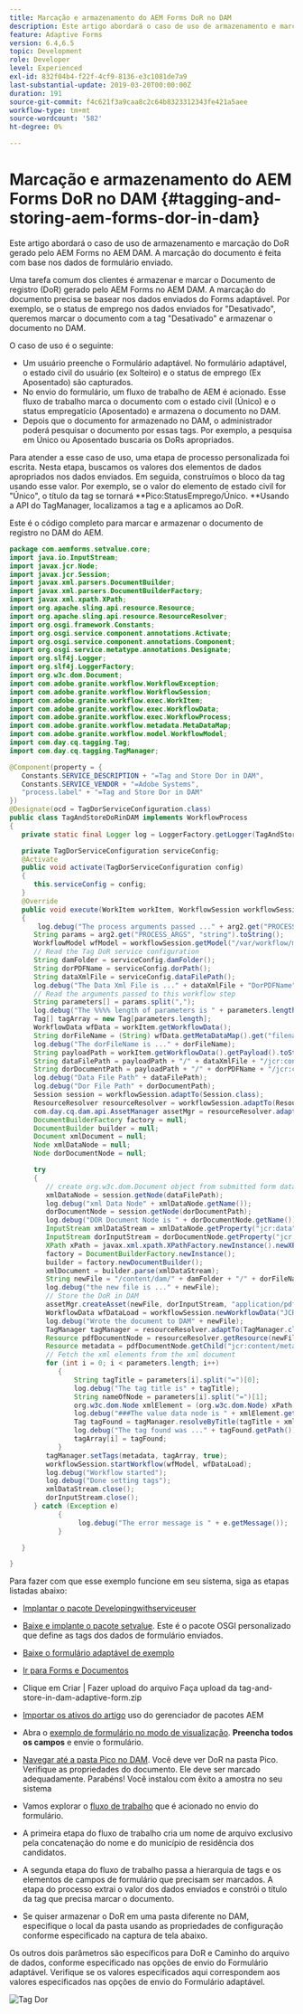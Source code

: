 ```yaml
---
title: Marcação e armazenamento do AEM Forms DoR no DAM
description: Este artigo abordará o caso de uso de armazenamento e marcação do DoR gerado pelo AEM Forms no AEM DAM. A marcação do documento é feita com base nos dados de formulário enviado.
feature: Adaptive Forms
version: 6.4,6.5
topic: Development
role: Developer
level: Experienced
exl-id: 832f04b4-f22f-4cf9-8136-e3c1081de7a9
last-substantial-update: 2019-03-20T00:00:00Z
duration: 191
source-git-commit: f4c621f3a9caa8c2c64b8323312343fe421a5aee
workflow-type: tm+mt
source-wordcount: '582'
ht-degree: 0%

---
```


# Marcação e armazenamento do AEM Forms DoR no DAM {#tagging-and-storing-aem-forms-dor-in-dam}

Este artigo abordará o caso de uso de armazenamento e marcação do DoR gerado pelo AEM Forms no AEM DAM. A marcação do documento é feita com base nos dados de formulário enviado.

Uma tarefa comum dos clientes é armazenar e marcar o Documento de registro (DoR) gerado pelo AEM Forms no AEM DAM. A marcação do documento precisa se basear nos dados enviados do Forms adaptável. Por exemplo, se o status de emprego nos dados enviados for &quot;Desativado&quot;, queremos marcar o documento com a tag &quot;Desativado&quot; e armazenar o documento no DAM.

O caso de uso é o seguinte:

* Um usuário preenche o Formulário adaptável. No formulário adaptável, o estado civil do usuário (ex Solteiro) e o status de emprego (Ex Aposentado) são capturados.
* No envio do formulário, um fluxo de trabalho de AEM é acionado. Esse fluxo de trabalho marca o documento com o estado civil (Único) e o status empregatício (Aposentado) e armazena o documento no DAM.
* Depois que o documento for armazenado no DAM, o administrador poderá pesquisar o documento por essas tags. Por exemplo, a pesquisa em Único ou Aposentado buscaria os DoRs apropriados.

Para atender a esse caso de uso, uma etapa de processo personalizada foi escrita. Nesta etapa, buscamos os valores dos elementos de dados apropriados nos dados enviados. Em seguida, construímos o bloco da tag usando esse valor. Por exemplo, se o valor do elemento de estado civil for &quot;Único&quot;, o título da tag se tornará **Pico:StatusEmprego/Único. **Usando a API do TagManager, localizamos a tag e a aplicamos ao DoR.

Este é o código completo para marcar e armazenar o documento de registro no DAM do AEM.

```java
package com.aemforms.setvalue.core;
import java.io.InputStream;
import javax.jcr.Node;
import javax.jcr.Session;
import javax.xml.parsers.DocumentBuilder;
import javax.xml.parsers.DocumentBuilderFactory;
import javax.xml.xpath.XPath;
import org.apache.sling.api.resource.Resource;
import org.apache.sling.api.resource.ResourceResolver;
import org.osgi.framework.Constants;
import org.osgi.service.component.annotations.Activate;
import org.osgi.service.component.annotations.Component;
import org.osgi.service.metatype.annotations.Designate;
import org.slf4j.Logger;
import org.slf4j.LoggerFactory;
import org.w3c.dom.Document;
import com.adobe.granite.workflow.WorkflowException;
import com.adobe.granite.workflow.WorkflowSession;
import com.adobe.granite.workflow.exec.WorkItem;
import com.adobe.granite.workflow.exec.WorkflowData;
import com.adobe.granite.workflow.exec.WorkflowProcess;
import com.adobe.granite.workflow.metadata.MetaDataMap;
import com.adobe.granite.workflow.model.WorkflowModel;
import com.day.cq.tagging.Tag;
import com.day.cq.tagging.TagManager;

@Component(property = {
   Constants.SERVICE_DESCRIPTION + "=Tag and Store Dor in DAM",
   Constants.SERVICE_VENDOR + "=Adobe Systems",
   "process.label" + "=Tag and Store Dor in DAM"
})
@Designate(ocd = TagDorServiceConfiguration.class)
public class TagAndStoreDoRinDAM implements WorkflowProcess
{
   private static final Logger log = LoggerFactory.getLogger(TagAndStoreDoRinDAM.class);

   private TagDorServiceConfiguration serviceConfig;
   @Activate
   public void activate(TagDorServiceConfiguration config)
   {
      this.serviceConfig = config;
   }
   @Override
   public void execute(WorkItem workItem, WorkflowSession workflowSession, MetaDataMap arg2) throws WorkflowException
   {
       log.debug("The process arguments passed ..." + arg2.get("PROCESS_ARGS", "string").toString());
      String params = arg2.get("PROCESS_ARGS", "string").toString();
      WorkflowModel wfModel = workflowSession.getModel("/var/workflow/models/dam/update_asset");
      // Read the Tag DoR service configuration
      String damFolder = serviceConfig.damFolder();
      String dorPDFName = serviceConfig.dorPath();
      String dataXmlFile = serviceConfig.dataFilePath();
      log.debug("The Data Xml File is ..." + dataXmlFile + "DorPDFName" + dorPDFName);
      // Read the arguments passed to this workflow step
      String parameters[] = params.split(",");
      log.debug("The %%%% length of parameters is " + parameters.length);
      Tag[] tagArray = new Tag[parameters.length];
      WorkflowData wfData = workItem.getWorkflowData();
      String dorFileName = (String) wfData.getMetaDataMap().get("filename");
      log.debug("The dorFileName is ..." + dorFileName);
      String payloadPath = workItem.getWorkflowData().getPayload().toString();
      String dataFilePath = payloadPath + "/" + dataXmlFile + "/jcr:content";
      String dorDocumentPath = payloadPath + "/" + dorPDFName + "/jcr:content";
      log.debug("Data File Path" + dataFilePath);
      log.debug("Dor File Path" + dorDocumentPath);
      Session session = workflowSession.adaptTo(Session.class);
      ResourceResolver resourceResolver = workflowSession.adaptTo(ResourceResolver.class);
      com.day.cq.dam.api.AssetManager assetMgr = resourceResolver.adaptTo(com.day.cq.dam.api.AssetManager.class);
      DocumentBuilderFactory factory = null;
      DocumentBuilder builder = null;
      Document xmlDocument = null;
      Node xmlDataNode = null;
      Node dorDocumentNode = null;

      try
      {
         // create org.w3c.dom.Document object from submitted form data
         xmlDataNode = session.getNode(dataFilePath);
         log.debug("xml Data Node" + xmlDataNode.getName());
         dorDocumentNode = session.getNode(dorDocumentPath);
         log.debug("DOR Document Node is " + dorDocumentNode.getName());
         InputStream xmlDataStream = xmlDataNode.getProperty("jcr:data").getBinary().getStream();
         InputStream dorInputStream = dorDocumentNode.getProperty("jcr:data").getBinary().getStream();
         XPath xPath = javax.xml.xpath.XPathFactory.newInstance().newXPath();
         factory = DocumentBuilderFactory.newInstance();
         builder = factory.newDocumentBuilder();
         xmlDocument = builder.parse(xmlDataStream);
         String newFile = "/content/dam/" + damFolder + "/" + dorFileName;
         log.debug("the new file is ..." + newFile);
         // Store the DoR in DAM
         assetMgr.createAsset(newFile, dorInputStream, "application/pdf", true);
         WorkflowData wfDataLoad = workflowSession.newWorkflowData("JCR_PATH", newFile);
         log.debug("Wrote the document to DAM" + newFile);
         TagManager tagManager = resourceResolver.adaptTo(TagManager.class);
         Resource pdfDocumentNode = resourceResolver.getResource(newFile);
         Resource metadata = pdfDocumentNode.getChild("jcr:content/metadata");
         // Fetch the xml elements from the xml document
         for (int i = 0; i < parameters.length; i++)
            {
                String tagTitle = parameters[i].split("=")[0];
                log.debug("The tag title is" + tagTitle);
                String nameOfNode = parameters[i].split("=")[1];
                org.w3c.dom.Node xmlElement = (org.w3c.dom.Node) xPath.compile(nameOfNode).evaluate(xmlDocument, javax.xml.xpath.XPathConstants.NODE);
                log.debug("###The value data node is " + xmlElement.getTextContent());
                Tag tagFound = tagManager.resolveByTitle(tagTitle + xmlElement.getTextContent());
                log.debug("The tag found was ..." + tagFound.getPath());
                tagArray[i] = tagFound;
            }
         tagManager.setTags(metadata, tagArray, true);
         workflowSession.startWorkflow(wfModel, wfDataLoad);
         log.debug("Workflow started");
         log.debug("Done setting tags");
         xmlDataStream.close();
         dorInputStream.close();
      } catch (Exception e)
            {
                 log.debug("The error message is " + e.getMessage());
            }

   }

}
```

Para fazer com que esse exemplo funcione em seu sistema, siga as etapas listadas abaixo:
* [Implantar o pacote Developingwithserviceuser](/help/forms/assets/common-osgi-bundles/DevelopingWithServiceUser.jar)

* [Baixe e implante o pacote setvalue](/help/forms/assets/common-osgi-bundles/SetValueApp.core-1.0-SNAPSHOT.jar). Este é o pacote OSGI personalizado que define as tags dos dados de formulário enviados.

* [Baixe o formulário adaptável de exemplo](assets/tag-and-store-in-dam-adaptive-form.zip)

* [Ir para Forms e Documentos](http://localhost:4502/aem/forms.html/content/dam/formsanddocuments)

* Clique em Criar | Fazer upload do arquivo Faça upload da tag-and-store-in-dam-adaptive-form.zip

* [Importar os ativos do artigo](assets/tag-and-store-in-dam-assets.zip) uso do gerenciador de pacotes AEM
* Abra o [exemplo de formulário no modo de visualização](http://localhost:4502/content/dam/formsanddocuments/tagandstoreindam/jcr:content?wcmmode=disabled). **Preencha todos os campos** e envie o formulário.
* [Navegar até a pasta Pico no DAM](http://localhost:4502/assets.html/content/dam/Peak). Você deve ver DoR na pasta Pico. Verifique as propriedades do documento. Ele deve ser marcado adequadamente.
Parabéns! Você instalou com êxito a amostra no seu sistema

* Vamos explorar o [fluxo de trabalho](http://localhost:4502/editor.html/conf/global/settings/workflow/models/TagAndStoreDoRinDAM.html) que é acionado no envio do formulário.
* A primeira etapa do fluxo de trabalho cria um nome de arquivo exclusivo pela concatenação do nome e do município de residência dos candidatos.
* A segunda etapa do fluxo de trabalho passa a hierarquia de tags e os elementos de campos de formulário que precisam ser marcados. A etapa do processo extrai o valor dos dados enviados e constrói o título da tag que precisa marcar o documento.
* Se quiser armazenar o DoR em uma pasta diferente no DAM, especifique o local da pasta usando as propriedades de configuração conforme especificado na captura de tela abaixo.

Os outros dois parâmetros são específicos para DoR e Caminho do arquivo de dados, conforme especificado nas opções de envio do Formulário adaptável. Verifique se os valores especificados aqui correspondem aos valores especificados nas opções de envio do Formulário adaptável.

![Tag Dor](assets/tag_dor_service_configuration.gif)
